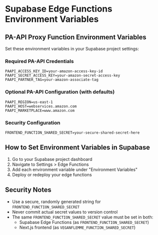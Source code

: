 # Supabase Edge Functions Environment Variables

## PA-API Proxy Function Environment Variables

Set these environment variables in your Supabase project settings:

### Required PA-API Credentials
```
PAAPI_ACCESS_KEY_ID=your-amazon-access-key-id
PAAPI_SECRET_ACCESS_KEY=your-amazon-secret-access-key
PAAPI_PARTNER_TAG=your-amazon-associate-tag
```

### Optional PA-API Configuration (with defaults)
```
PAAPI_REGION=us-east-1
PAAPI_HOST=webservices.amazon.com
PAAPI_MARKETPLACE=www.amazon.com
```

### Security Configuration
```
FRONTEND_FUNCTION_SHARED_SECRET=your-secure-shared-secret-here
```

## How to Set Environment Variables in Supabase

1. Go to your Supabase project dashboard
2. Navigate to Settings > Edge Functions
3. Add each environment variable under "Environment Variables"
4. Deploy or redeploy your edge functions

## Security Notes

- Use a secure, randomly generated string for `FRONTEND_FUNCTION_SHARED_SECRET`
- Never commit actual secret values to version control
- The same `FRONTEND_FUNCTION_SHARED_SECRET` value must be set in both:
  - Supabase Edge Functions (as `FRONTEND_FUNCTION_SHARED_SECRET`)
  - Next.js frontend (as `VEGANFLEMME_FUNCTION_SHARED_SECRET`)